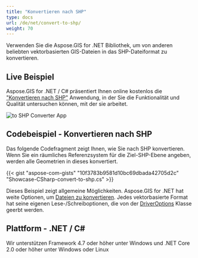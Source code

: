 ```yaml
---
title: "Konvertieren nach SHP"
type: docs
url: /de/net/convert-to-shp/
weight: 70
---
```


Verwenden Sie die Aspose.GIS for .NET Bibliothek, um von anderen beliebten vektorbasierten GIS-Dateien in das SHP-Dateiformat zu konvertieren.

## **Live Beispiel**

Aspose.GIS for .NET / C# präsentiert Ihnen online kostenlos die ["Konvertieren nach SHP"](https://products.aspose.app/gis/conversion/convert-to-shp) Anwendung, in der Sie die Funktionalität und Qualität untersuchen können, mit der sie arbeitet.

![ to SHP Converter App](conversion.png)

## **Codebeispiel - Konvertieren nach SHP**

Das folgende Codefragment zeigt Ihnen, wie Sie nach SHP konvertieren. Wenn Sie ein räumliches Referenzsystem für die Ziel-SHP-Ebene angeben, werden alle Geometrien in dieses konvertiert. 

{{< gist "aspose-com-gists" "10f3783b9581d10bc69dbada42705d2c" "Showcase-CSharp-convert-to-shp.cs" >}}

Dieses Beispiel zeigt allgemeine Möglichkeiten. Aspose.GIS for .NET hat weite Optionen, um [Dateien zu konvertieren](https://docs.aspose.com/gis/net/vector-layers/). Jedes vektorbasierte Format hat seine eigenen Lese-/Schreiboptionen, die von der [DriverOptions](https://reference.aspose.com/gis/net/aspose.gis/driveroptions) Klasse geerbt werden.

## **Plattform - .NET / C#**

Wir unterstützen Framework 4.7 oder höher unter Windows und .NET Core 2.0 oder höher unter Windows oder Linux
